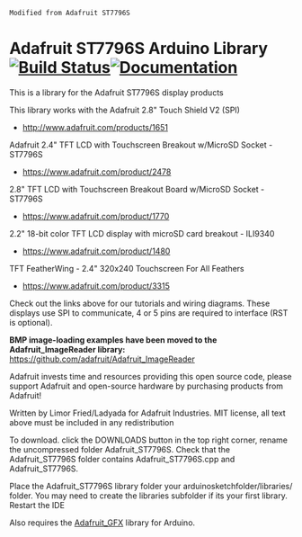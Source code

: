 `Modified from Adafruit ST7796S`

# Adafruit ST7796S Arduino Library [![Build Status](https://github.com/adafruit/Adafruit_ST7796S/workflows/Arduino%20Library%20CI/badge.svg)](https://github.com/adafruit/Adafruit_ST7796S/actions)[![Documentation](https://github.com/adafruit/ci-arduino/blob/master/assets/doxygen_badge.svg)](http://adafruit.github.io/Adafruit_ST7796S/html/index.html)

This is a library for the Adafruit ST7796S display products

This library works with the Adafruit 2.8" Touch Shield V2 (SPI)
  * http://www.adafruit.com/products/1651

Adafruit 2.4" TFT LCD with Touchscreen Breakout w/MicroSD Socket - ST7796S
  * https://www.adafruit.com/product/2478

2.8" TFT LCD with Touchscreen Breakout Board w/MicroSD Socket - ST7796S
  * https://www.adafruit.com/product/1770

2.2" 18-bit color TFT LCD display with microSD card breakout - ILI9340
  * https://www.adafruit.com/product/1480

TFT FeatherWing - 2.4" 320x240 Touchscreen For All Feathers 
  * https://www.adafruit.com/product/3315

Check out the links above for our tutorials and wiring diagrams.
These displays use SPI to communicate, 4 or 5 pins are required
to interface (RST is optional).

**BMP image-loading examples have been moved to the Adafruit_ImageReader library:**
https://github.com/adafruit/Adafruit_ImageReader

Adafruit invests time and resources providing this open source code,
please support Adafruit and open-source hardware by purchasing
products from Adafruit!

Written by Limor Fried/Ladyada for Adafruit Industries.
MIT license, all text above must be included in any redistribution

To download. click the DOWNLOADS button in the top right corner, rename the uncompressed folder Adafruit_ST7796S. Check that the Adafruit_ST7796S folder contains Adafruit_ST7796S.cpp and Adafruit_ST7796S.

Place the Adafruit_ST7796S library folder your arduinosketchfolder/libraries/ folder. You may need to create the libraries subfolder if its your first library. Restart the IDE

Also requires the [Adafruit_GFX](https://github.com/adafruit/Adafruit-GFX-Library) library for Arduino.

